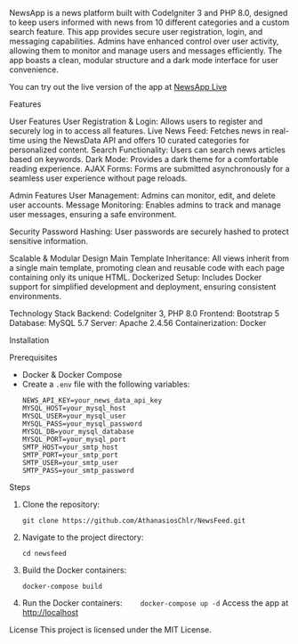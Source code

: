 NewsApp is a news platform built with CodeIgniter 3 and PHP 8.0, designed to keep users informed with news from 10 different categories and a custom search feature. This app provides secure user registration, login, and messaging capabilities. Admins have enhanced control over user activity, allowing them to monitor and manage users and messages efficiently. The app boasts a clean, modular structure and a dark mode interface for user convenience.

You can try out the live version of the app at [NewsApp Live](https://newsfeed-production.up.railway.app/)

Features

User Features
User Registration & Login: Allows users to register and securely log in to access all features.
Live News Feed: Fetches news in real-time using the NewsData API and offers 10 curated categories for personalized content.
Search Functionality: Users can search news articles based on keywords.
Dark Mode: Provides a dark theme for a comfortable reading experience.
AJAX Forms: Forms are submitted asynchronously for a seamless user experience without page reloads.

Admin Features
User Management: Admins can monitor, edit, and delete user accounts.
Message Monitoring: Enables admins to track and manage user messages, ensuring a safe environment.

Security
Password Hashing: User passwords are securely hashed to protect sensitive information.

Scalable & Modular Design
Main Template Inheritance: All views inherit from a single main template, promoting clean and reusable code with each page containing only its unique HTML.
Dockerized Setup: Includes Docker support for simplified development and deployment, ensuring consistent environments.

Technology Stack
Backend: CodeIgniter 3, PHP 8.0
Frontend: Bootstrap 5
Database: MySQL 5.7
Server: Apache 2.4.56
Containerization: Docker

Installation

Prerequisites

- Docker & Docker Compose
- Create a `.env` file with the following variables:
  ```
  NEWS_API_KEY=your_news_data_api_key
  MYSQL_HOST=your_mysql_host
  MYSQL_USER=your_mysql_user
  MYSQL_PASS=your_mysql_password
  MYSQL_DB=your_mysql_database
  MYSQL_PORT=your_mysql_port
  SMTP_HOST=your_smtp_host
  SMTP_PORT=your_smtp_port
  SMTP_USER=your_smtp_user
  SMTP_PASS=your_smtp_password
  ```

Steps

1. Clone the repository:
   ```
   git clone https://github.com/AthanasiosChlr/NewsFeed.git
   ```
2. Navigate to the project directory:
   ```
   cd newsfeed
   ```
3. Build the Docker containers:
   ```
   docker-compose build
   ```
4. Run the Docker containers:
   `     docker-compose up -d
    `
   Access the app at [http://localhost](http://localhost)

License
This project is licensed under the MIT License.
